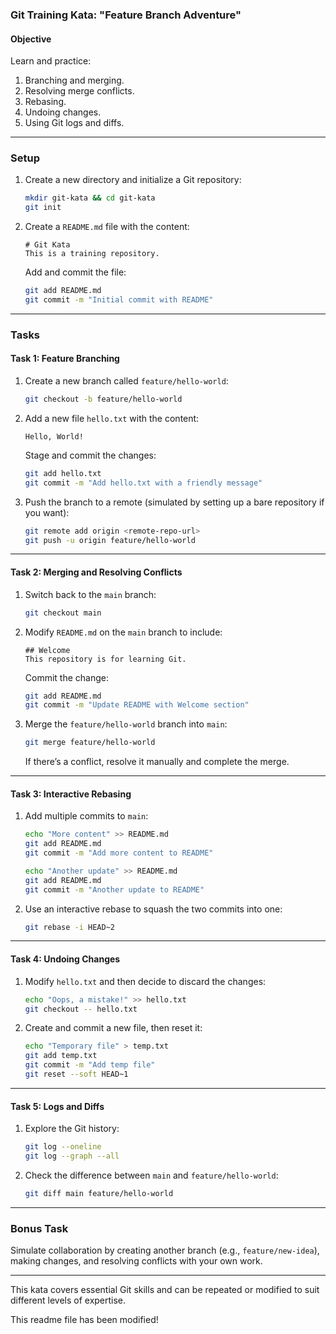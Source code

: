 
### **Git Training Kata: "Feature Branch Adventure"**

#### **Objective**
Learn and practice:
1. Branching and merging.
2. Resolving merge conflicts.
3. Rebasing.
4. Undoing changes.
5. Using Git logs and diffs.

---

### **Setup**
1. Create a new directory and initialize a Git repository:
   ```bash
   mkdir git-kata && cd git-kata
   git init
   ```
2. Create a `README.md` file with the content:
   ```
   # Git Kata
   This is a training repository.
   ```
   Add and commit the file:
   ```bash
   git add README.md
   git commit -m "Initial commit with README"
   ```

---

### **Tasks**

#### **Task 1: Feature Branching**
1. Create a new branch called `feature/hello-world`:
   ```bash
   git checkout -b feature/hello-world
   ```
2. Add a new file `hello.txt` with the content:
   ```
   Hello, World!
   ```
   Stage and commit the changes:
   ```bash
   git add hello.txt
   git commit -m "Add hello.txt with a friendly message"
   ```
3. Push the branch to a remote (simulated by setting up a bare repository if you want):
   ```bash
   git remote add origin <remote-repo-url>
   git push -u origin feature/hello-world
   ```

---

#### **Task 2: Merging and Resolving Conflicts**
1. Switch back to the `main` branch:
   ```bash
   git checkout main
   ```
2. Modify `README.md` on the `main` branch to include:
   ```
   ## Welcome
   This repository is for learning Git.
   ```
   Commit the change:
   ```bash
   git add README.md
   git commit -m "Update README with Welcome section"
   ```
3. Merge the `feature/hello-world` branch into `main`:
   ```bash
   git merge feature/hello-world
   ```
   If there’s a conflict, resolve it manually and complete the merge.

---

#### **Task 3: Interactive Rebasing**
1. Add multiple commits to `main`:
   ```bash
   echo "More content" >> README.md
   git add README.md
   git commit -m "Add more content to README"

   echo "Another update" >> README.md
   git add README.md
   git commit -m "Another update to README"
   ```
2. Use an interactive rebase to squash the two commits into one:
   ```bash
   git rebase -i HEAD~2
   ```

---

#### **Task 4: Undoing Changes**
1. Modify `hello.txt` and then decide to discard the changes:
   ```bash
   echo "Oops, a mistake!" >> hello.txt
   git checkout -- hello.txt
   ```
2. Create and commit a new file, then reset it:
   ```bash
   echo "Temporary file" > temp.txt
   git add temp.txt
   git commit -m "Add temp file"
   git reset --soft HEAD~1
   ```

---

#### **Task 5: Logs and Diffs**
1. Explore the Git history:
   ```bash
   git log --oneline
   git log --graph --all
   ```
2. Check the difference between `main` and `feature/hello-world`:
   ```bash
   git diff main feature/hello-world
   ```

---

### **Bonus Task**
Simulate collaboration by creating another branch (e.g., `feature/new-idea`), making changes, and resolving conflicts with your own work.

---

This kata covers essential Git skills and can be repeated or modified to suit different levels of expertise.

This readme file has been modified!